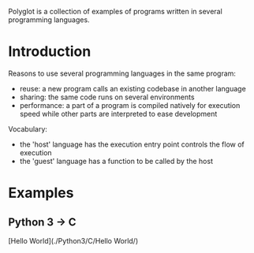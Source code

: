 Polyglot is a collection of examples of programs written in several programming languages.

Introduction
============

Reasons to use several programming languages in the same program:

- reuse: a new program calls an existing codebase in another language
- sharing: the same code runs on several environments
- performance: a part of a program is compiled natively for execution speed while other parts are interpreted to ease development

Vocabulary:

- the 'host' language has the execution entry point controls the flow of execution
- the 'guest' language has a function to be called by the host

Examples
========

Python 3 -> C
-------------

[Hello World](./Python3/C/Hello World/)
